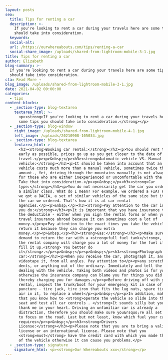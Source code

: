 ```yaml
---
layout: posts
seo:
  title: Tips for renting a car
  description: >-
    If you're looking to rent a car during your travels here are some tips you
    should take into consideration.
  keywords:
  social-alt:
  url: /https://ourwhereabouts.com/tips/renting-a-car
  social-share_image: /uploads/shared-from-lightroom-mobile-3-1.jpg
title: Tips for renting a car
author: Elizabeth
blog-summary: >-
  If you're looking to rent a car during your travels here are some tips you
  should take into consideration.
cta: Read More →
blog_image: /uploads/shared-from-lightroom-mobile-3-1.jpg
date: 2021-04-02 00:00:00
categories:
  - tips
content-blocks:
  - _section-type: blog-textarea
    textarea_html: >-
      <p><strong>If you're looking to rent a car during your travels here are
      some tips you should take into consideration.</strong></p>
  - _section-type: blog-window
    right_image: /uploads/shared-from-lightroom-mobile-4-1.jpg
    left_image: /uploads/20210908-105034.jpg
  - _section-type: blog-textarea
    textarea_html: >-
      <h3><strong>Booking car rental:</strong></h3><p>You should rent the car as
      early as possible, prices go up as you get closer to the date of
      travel.</p><p>&nbsp;</p><h3><strong>Automatic vehicle VS. Manual
      vehicle:</strong></h3><p>It should be taken into account that an automatic
      vehicle costs much more than a manual vehicle, sometimes twice the
      amount., Yet, driving through the mountains manually is not always easy
      for those who are either inexperienced or uncomfortable with the manual.
      Take that into consideration.</p><p>&nbsp;</p><h3><strong>Car
      type:</strong></h3><p>You do not necessarily get the car you order but of
      a similar class. What do I mean? For example, we ordered a FIAT PANDA but
      we got a DACIA, a set of similar vehicles of the same size but it is not
      the car we ordered. That's how it is at car rental
      agencies.</p><p>&nbsp;</p><h3><strong>Pay attention to the car insurance
      you do:</strong></h3><p>It is important that you have insurance to cancel
      the deductible - either when you sign the rental forms or when you do
      travel insurance abroad because it can sometimes cost a lot of
      money.</p><p>Pay attention to the exact times you take the vehicle and
      return it because they can charge you extra
      money.</p><p>&nbsp;</p><h3><strong>Gas:</strong></h3><p>Make sure to
      demand to return the car with a <strong>full fuel tank</strong>, because
      the rental company will charge you a lot of money for the fuel if they
      fill it up.<strong> You better do
      it</strong>.</p><p>&nbsp;</p><p>&nbsp;</p><h3><strong>Photograph the
      car:</strong></h3><p>When you receive the car, photograph it, and
      videotape it, from all angles. Pay attention to</p><p>any scratches,
      dents, or anything out of the ordinary. Immediately and tell the agent
      dealing with the vehicle. Taking both videos and photos is for your proof,
      otherwise the insurance company can blame you for things you did not do
      thereby charging you for damages.</p><p>Before driving off with your
      rental, inspect the trunk/boot for your emergency kit in case of a
      puncture - tire jack, tire iron that fits the lug nuts, spare tire with
      air in it, to replace a wheel</p><p>&nbsp;</p><p>In addition, make sure
      that you know how to <strong>operate the vehicle so slide into the drivers
      seat and test all car controls . </strong>It sounds silly but you will
      thank me in your heart. Driving an unfamiliar car is already a
      distraction, therefore you should make sure you&rsquo;re all set and ready
      to focus on the road. Last but not least, know which fuel your car rental
      requires</p><p>&nbsp;</p><h3><strong>Drivers
      License:</strong></h3><p>Please note that you are to bring a valid driving
      license or an international license. Please note that you
      <strong>must</strong> have the credit card with which you made the booking
      of the vehicle otherwise it can cause you problems.</p>
  - _section-type: signature
    signature_html: <p><strong>Our Whereabouts xxx</strong></p>
---
```


